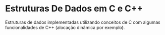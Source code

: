 # Estruturas De Dados em C e C++

Estruturas de dados implementadas utilizando conceitos de C com algumas funcionalidades de C++ (alocação dinâmica por exemplo).
